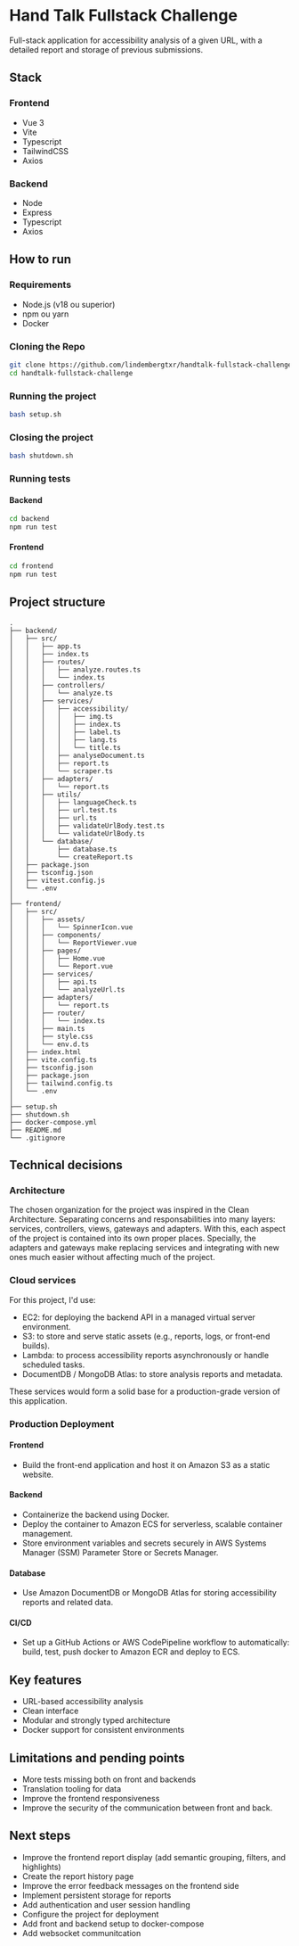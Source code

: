 # Hand Talk Fullstack Challenge

Full-stack application for accessibility analysis of a given URL, with a detailed report and storage of previous submissions.

## Stack

### Frontend

- Vue 3
- Vite
- Typescript
- TailwindCSS
- Axios

### Backend

- Node
- Express
- Typescript
- Axios

## How to run

### Requirements

- Node.js (v18 ou superior)
- npm ou yarn
- Docker

### Cloning the Repo

```bash
git clone https://github.com/lindembergtxr/handtalk-fullstack-challenge.git
cd handtalk-fullstack-challenge
```

### Running the project

```bash
bash setup.sh
```

### Closing the project

```bash
bash shutdown.sh
```

### Running tests

#### Backend

```bash
cd backend
npm run test
```

#### Frontend

```bash
cd frontend
npm run test
```

## Project structure

```
.
├── backend/
│   ├── src/
│   │   ├── app.ts
│   │   ├── index.ts
│   │   ├── routes/
│   │   │   ├── analyze.routes.ts
│   │   │   └── index.ts
│   │   ├── controllers/
│   │   │   └── analyze.ts
│   │   ├── services/
│   │   │   ├── accessibility/
│   │   │   │   ├── img.ts
│   │   │   │   ├── index.ts
│   │   │   │   ├── label.ts
│   │   │   │   ├── lang.ts
│   │   │   │   └── title.ts
│   │   │   ├── analyseDocument.ts
│   │   │   ├── report.ts
│   │   │   └── scraper.ts
│   │   ├── adapters/
│   │   │   └── report.ts
│   │   ├── utils/
│   │   │   ├── languageCheck.ts
│   │   │   ├── url.test.ts
│   │   │   ├── url.ts
│   │   │   ├── validateUrlBody.test.ts
│   │   │   └── validateUrlBody.ts
│   │   └── database/
│   │       ├── database.ts
│   │       └── createReport.ts
│   ├── package.json
│   ├── tsconfig.json
│   ├── vitest.config.js
│   └── .env
│
├── frontend/
│   ├── src/
│   │   ├── assets/
│   │   │   └── SpinnerIcon.vue
│   │   ├── components/
│   │   │   └── ReportViewer.vue
│   │   ├── pages/
│   │   │   ├── Home.vue
│   │   │   └── Report.vue
│   │   ├── services/
│   │   │   ├── api.ts
│   │   │   └── analyzeUrl.ts
│   │   ├── adapters/
│   │   │   └── report.ts
│   │   ├── router/
│   │   │   └── index.ts
│   │   ├── main.ts
│   │   ├── style.css
│   │   └── env.d.ts
│   ├── index.html
│   ├── vite.config.ts
│   ├── tsconfig.json
│   ├── package.json
│   ├── tailwind.config.ts
│   └── .env
│
├── setup.sh
├── shutdown.sh
├── docker-compose.yml
├── README.md
└── .gitignore
```

## Technical decisions

### Architecture

The chosen organization for the project was inspired in the Clean Architecture. Separating concerns and responsabilities into many layers: services, controllers, views, gateways and adapters.
With this, each aspect of the project is contained into its own proper places. Specially, the adapters and gateways make replacing services and integrating with new ones much easier without affecting much of the project.

### Cloud services

For this project, I'd use:

- EC2: for deploying the backend API in a managed virtual server environment.
- S3: to store and serve static assets (e.g., reports, logs, or front-end builds).
- Lambda: to process accessibility reports asynchronously or handle scheduled tasks.
- DocumentDB / MongoDB Atlas: to store analysis reports and metadata.

These services would form a solid base for a production-grade version of this application.

### Production Deployment

#### Frontend

- Build the front-end application and host it on Amazon S3 as a static website.

#### Backend

- Containerize the backend using Docker.
- Deploy the container to Amazon ECS for serverless, scalable container management.
- Store environment variables and secrets securely in AWS Systems Manager (SSM) Parameter Store or Secrets Manager.

#### Database

- Use Amazon DocumentDB or MongoDB Atlas for storing accessibility reports and related data.

#### CI/CD

- Set up a GitHub Actions or AWS CodePipeline workflow to automatically: build, test, push docker to Amazon ECR and deploy to ECS.

## Key features

- URL-based accessibility analysis
- Clean interface
- Modular and strongly typed architecture
- Docker support for consistent environments

## Limitations and pending points

- More tests missing both on front and backends
- Translation tooling for data
- Improve the frontend responsiveness
- Improve the security of the communication between front and back.

## Next steps

- Improve the frontend report display (add semantic grouping, filters, and highlights)
- Create the report history page
- Improve the error feedback messages on the frontend side
- Implement persistent storage for reports
- Add authentication and user session handling
- Configure the project for deployment
- Add front and backend setup to docker-compose
- Add websocket communitcation
